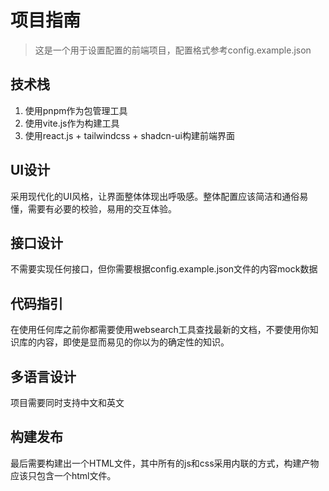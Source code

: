 # 项目指南

> 这是一个用于设置配置的前端项目，配置格式参考config.example.json

## 技术栈
1. 使用pnpm作为包管理工具
2. 使用vite.js作为构建工具
3. 使用react.js + tailwindcss + shadcn-ui构建前端界面

## UI设计
采用现代化的UI风格，让界面整体体现出呼吸感。整体配置应该简洁和通俗易懂，需要有必要的校验，易用的交互体验。

## 接口设计
不需要实现任何接口，但你需要根据config.example.json文件的内容mock数据

## 代码指引
在使用任何库之前你都需要使用websearch工具查找最新的文档，不要使用你知识库的内容，即使是显而易见的你以为的确定性的知识。

## 多语言设计
项目需要同时支持中文和英文

## 构建发布
最后需要构建出一个HTML文件，其中所有的js和css采用内联的方式，构建产物应该只包含一个html文件。